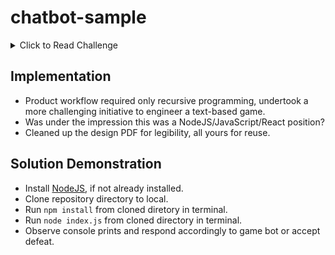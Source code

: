 # chatbot-sample

<details><summary>Click to Read Challenge</summary>
This exercise is to help us determine your ability to write quality, self-documenting code, pay attention to edge cases, and follow requiremetns. You have 48 hours to submit your project from when we provide you access to this repository. It also checks your ability to use Git...

INSTRUCTIONS

1. Clone this (mostly) empty repository
2. Create a branch with the pattern AUS_FirstName_LastName
3. Write your project, be sure to include unit tests! Please include any databse sql files (including DDLs for any tables/views/functions/etc that you necessary to run your code)
4. Be sure to squash commits if you have more than 1 commit to your local branch.
5. When finished create a pull request against the develop branch, do not merge. Send your recruiter the link to your PR. Your recruiter must receive the link no more than 24 hours after you have been given access to the repo.

REQUIREMENTS

Create a simple chat bot.

The goal of this exercise is create a simple chatbot that interacts with the user, asks questions and process responses. Based on the response, the chatbot should perform an action. The chatbot should be able to handle erroneous responses by clarifying and restating the original question. For the purpose of this exercise, the chat can occur completely in the console window, bonus points if the chat occurs in a form window. The task is to implement the following chat workflow in the attached pdf file.

Each conversation node is expecting a particular data type – Boolean, String, etc. Based upon the response, the chatbot should respond according to the document. Please note that all nodes expecting a response should be able to hand bad responses and respond appropriately. Also, there are some responses on all nodes that have the same response (such as CANCEL). For each action, log the response (this is to simulate taking some action beyond continuing the chat)

We will be evaluating your project on adherence to requirements, data structures, and clean code. The most elegant solutions will focus on the data structure that supports a configurable conversation, that is, the actual text of a conversation node should be configurable via a text file, database record etc. Also, your solution should be able handle/support changing the flow of a conversation. Not a requirement for this implementation – but be able to explain how to add/remove/modify conversation nodes without requiring code changes.

Be sure to include unit tests...(sigh)

Please use Java to implement the solution as the role will be heavily using Java on the job….

</details>

## Implementation

- Product workflow required only recursive programming, undertook a more challenging initiative to engineer a text-based game.
- Was under the impression this was a NodeJS/JavaScript/React position?
- Cleaned up the design PDF for legibility, all yours for reuse.

## Solution Demonstration

- Install [NodeJS](https://nodejs.org/en/), if not already installed.
- Clone repository directory to local.
- Run `npm install` from cloned diretory in terminal.
- Run `node index.js` from cloned directory in terminal.
- Observe console prints and respond accordingly to game bot or accept defeat.
